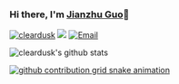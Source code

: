 ### Hi there, I'm [Jianzhu Guo](https://guojianzhu.com)👋

<a href="https://github.com/cleardusk"><img src="https://komarev.com/ghpvc/?username=cleardusk" alt="cleardusk" /></a>
<a href="https://github.com/cleardusk?tab=followers"><img src="https://img.shields.io/github/followers/cleardusk"></a>
<a href="mailto:guojianzhu1994@gmail.com"><img src="https://img.shields.io/badge/Email-guojianzhu1994@gmail.com-blue" alt="Email" /></a>

![cleardusk's github stats](https://github-readme-stats.vercel.app/api?username=cleardusk&show_icons=true&count_private=true&hide=prs&theme=default_repocard)

[![github contribution grid snake animation](https://cdn.jsdelivr.net/gh/cleardusk/cleardusk@output/github-contribution-grid-snake.svg)](https://github.com/cleardusk)